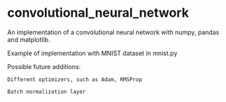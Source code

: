# convolutional_neural_network
An implementation of a convolutional neural network with numpy, pandas and matplotlib.

Example of implementation with MNIST dataset in mnist.py

Possible future additions:

	Different optimizers, such as Adam, RMSProp
  
	Batch normalization layer
